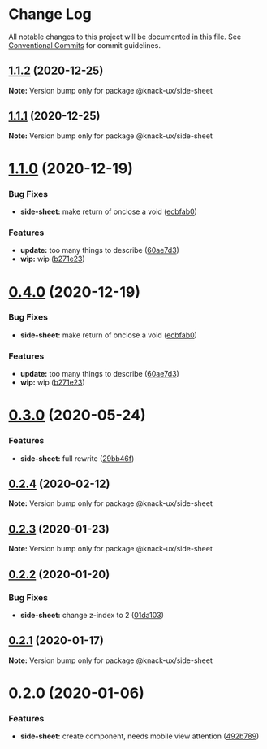 # Change Log

All notable changes to this project will be documented in this file.
See [Conventional Commits](https://conventionalcommits.org) for commit guidelines.

## [1.1.2](https://github.com/knack-ux/knack-ux/compare/@knack-ux/side-sheet@1.1.1...@knack-ux/side-sheet@1.1.2) (2020-12-25)

**Note:** Version bump only for package @knack-ux/side-sheet





## [1.1.1](https://github.com/knack-ux/knack-ux/compare/@knack-ux/side-sheet@1.1.0...@knack-ux/side-sheet@1.1.1) (2020-12-25)

**Note:** Version bump only for package @knack-ux/side-sheet





# [1.1.0](https://github.com/knack-ux/knack-ux/compare/@knack-ux/side-sheet@0.3.0...@knack-ux/side-sheet@1.1.0) (2020-12-19)


### Bug Fixes

* **side-sheet:** make return of onclose a void ([ecbfab0](https://github.com/knack-ux/knack-ux/commit/ecbfab08a10017feaa89a1dea761f4504dc8d0c3))


### Features

* **update:** too many things to describe ([60ae7d3](https://github.com/knack-ux/knack-ux/commit/60ae7d3a21f3504a2ed792d08d9b0b4d4a293549))
* **wip:** wip ([b271e23](https://github.com/knack-ux/knack-ux/commit/b271e238a81541a7bb4be59b1b623b39b7277719))





# [0.4.0](https://github.com/knack-ux/knack-ux/compare/@knack-ux/side-sheet@0.3.0...@knack-ux/side-sheet@0.4.0) (2020-12-19)


### Bug Fixes

* **side-sheet:** make return of onclose a void ([ecbfab0](https://github.com/knack-ux/knack-ux/commit/ecbfab08a10017feaa89a1dea761f4504dc8d0c3))


### Features

* **update:** too many things to describe ([60ae7d3](https://github.com/knack-ux/knack-ux/commit/60ae7d3a21f3504a2ed792d08d9b0b4d4a293549))
* **wip:** wip ([b271e23](https://github.com/knack-ux/knack-ux/commit/b271e238a81541a7bb4be59b1b623b39b7277719))





# [0.3.0](https://github.com/knack-ux/knack-ux/compare/@knack-ux/side-sheet@0.2.4...@knack-ux/side-sheet@0.3.0) (2020-05-24)


### Features

* **side-sheet:** full rewrite ([29bb46f](https://github.com/knack-ux/knack-ux/commit/29bb46f7a42217ce56e02e575194f7455fc4142d))





## [0.2.4](https://github.com/knack-ux/knack-ux/compare/@knack-ux/side-sheet@0.2.3...@knack-ux/side-sheet@0.2.4) (2020-02-12)

**Note:** Version bump only for package @knack-ux/side-sheet





## [0.2.3](https://github.com/knack-ux/knack-ux/compare/@knack-ux/side-sheet@0.2.2...@knack-ux/side-sheet@0.2.3) (2020-01-23)

**Note:** Version bump only for package @knack-ux/side-sheet





## [0.2.2](https://github.com/knack-ux/knack-ux/compare/@knack-ux/side-sheet@0.2.1...@knack-ux/side-sheet@0.2.2) (2020-01-20)


### Bug Fixes

* **side-sheet:** change z-index to 2 ([01da103](https://github.com/knack-ux/knack-ux/commit/01da103))





## [0.2.1](https://github.com/knack-ux/knack-ux/compare/@knack-ux/side-sheet@0.2.0...@knack-ux/side-sheet@0.2.1) (2020-01-17)

**Note:** Version bump only for package @knack-ux/side-sheet





# 0.2.0 (2020-01-06)


### Features

* **side-sheet:** create component, needs mobile view attention ([492b789](https://github.com/knack-ux/knack-ux/commit/492b789))
